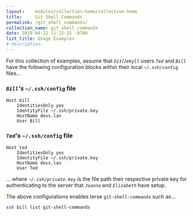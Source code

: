 ```yaml
---
layout:    modules/collection-home/collection-home
title:     Git Shell Commands
permalink: /git_shell_commands/
collection_name: git_shell_commands
date: 2019-04-22 11:12:15 -0700
list_title: Usage Examples
# description:
---
```


For this collection of examples, assume that _`Git`_/_`Jekyll`_ users _`Ted`_ and _`Bill`_ have the following configuration blocks within their local `~/.ssh/config` files...


### _`Bill`'s_ `~/.ssh/config` file


```
Host bill
    IdentitiesOnly yes
    IdentityFile ~/.ssh/private.key
    HostName devs.lan
    User Bill
```


### _`Ted`'s_ `~/.ssh/config` file


```
Host ted
    IdentitiesOnly yes
    IdentityFile ~/.ssh/private.key
    HostName devs.lan
    User Ted
```


... where _`~/.ssh/private.key`_ is the file path their respective private key for authenticating to the server that _`Joanna`_ and _`Elizabeth`_ have setup.


The above configurations enables terse `git-shell-commands` such as...


```bash
ssh bill list git-shell-commands
```
